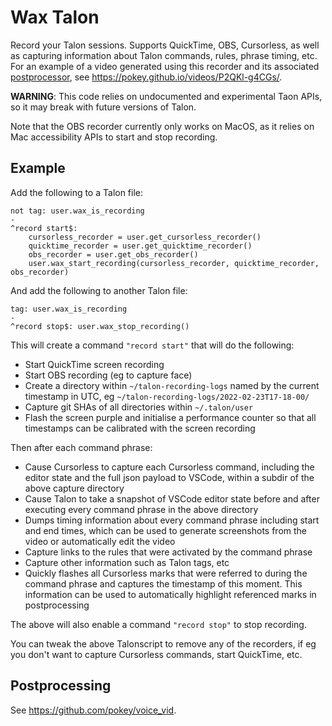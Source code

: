 # Wax Talon

Record your Talon sessions. Supports QuickTime, OBS, Cursorless, as well as capturing information about Talon commands, rules, phrase timing, etc. For an example of a video generated using this recorder and its associated [postprocessor](https://github.com/pokey/voice_vid), see https://pokey.github.io/videos/P2QKl-g4CGs/.

**WARNING**: This code relies on undocumented and experimental Taon APIs, so it may break with future versions of Talon.

Note that the OBS recorder currently only works on MacOS, as it relies on Mac accessibility APIs to start and stop recording.

## Example

Add the following to a Talon file:

```talon
not tag: user.wax_is_recording
-
^record start$:
    cursorless_recorder = user.get_cursorless_recorder()
    quicktime_recorder = user.get_quicktime_recorder()
    obs_recorder = user.get_obs_recorder()
    user.wax_start_recording(cursorless_recorder, quicktime_recorder, obs_recorder)
```

And add the following to another Talon file:

```talon
tag: user.wax_is_recording
-
^record stop$: user.wax_stop_recording()
```

This will create a command `"record start"` that will do the following:

- Start QuickTime screen recording
- Start OBS recording (eg to capture face)
- Create a directory within `~/talon-recording-logs` named by the current timestamp in UTC, eg `~/talon-recording-logs/2022-02-23T17-18-00/`
- Capture git SHAs of all directories within `~/.talon/user`
- Flash the screen purple and initialise a performance counter so that all timestamps can be calibrated with the screen recording

Then after each command phrase:

- Cause Cursorless to capture each Cursorless command, including the editor state and the full json payload to VSCode, within a subdir of the above capture directory
- Cause Talon to take a snapshot of VSCode editor state before and after executing every command phrase in the above directory
- Dumps timing information about every command phrase including start and end times, which can be used to generate screenshots from the video or automatically edit the video
- Capture links to the rules that were activated by the command phrase
- Capture other information such as Talon tags, etc
- Quickly flashes all Cursorless marks that were referred to during the command phrase and captures the timestamp of this moment. This information can be used to automatically highlight referenced marks in postprocessing

The above will also enable a command `"record stop"` to stop recording.

You can tweak the above Talonscript to remove any of the recorders, if eg you don't want to capture Cursorless commands, start QuickTime, etc.

## Postprocessing

See https://github.com/pokey/voice_vid.
